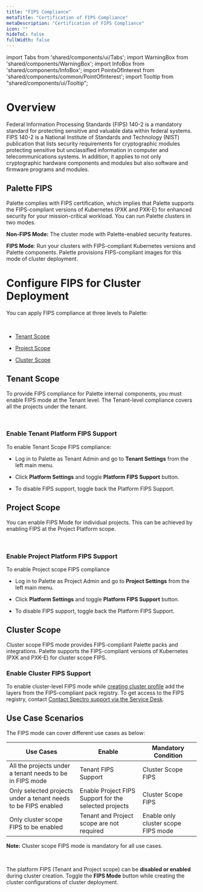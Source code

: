 ```yaml
---
title: "FIPS Compliance"
metaTitle: "Certification of FIPS Compliance"
metaDescription: "Certification of FIPS Compliance"
icon: ""
hideToC: false
fullWidth: false
---
```


import Tabs from 'shared/components/ui/Tabs';
import WarningBox from 'shared/components/WarningBox';
import InfoBox from 'shared/components/InfoBox';
import PointsOfInterest from 'shared/components/common/PointOfInterest';
import Tooltip from "shared/components/ui/Tooltip";



# Overview

Federal Information Processing Standards (FIPS) 140-2 is a mandatory standard for protecting sensitive and valuable data within federal systems. FIPS 140-2 is a National Institute of Standards and Technology (NIST) publication that lists security requirements for cryptographic modules protecting sensitive but unclassified information in computer and telecommunications systems. In addition, it applies to not only cryptographic hardware components and modules but also software and firmware programs and modules. 


## Palette FIPS
Palette complies with FIPS certification, which implies that Palette supports the FIPS-compliant versions of Kubernetes (PXK and PXK-E) for enhanced security for your mission-critical workload. You can run Palette clusters in two modes. 

**Non-FIPS Mode:** The cluster mode with Palette-enabled security features. 

**FIPS Mode**: Run your clusters with FIPS-compliant Kubernetes versions and Palette components. Palette provisions FIPS-compliant images for this mode of cluster deployment.

# Configure FIPS for Cluster Deployment

You can apply FIPS compliance at three levels to Palette:

<br />

* [Tenant Scope](/compliance/fips-compliance#tenantscope)


* [Project Scope](/compliance/fips-compliance#projectscope)


* [Cluster Scope](/compliance/fips-compliance#clusterscope)

## Tenant Scope

To provide FIPS compliance for Palette internal components, you must enable FIPS mode at the Tenant level. The Tenant-level compliance covers all the projects under the tenant.

<br />

### Enable Tenant Platform FIPS Support

To enable Tenant Scope FIPS compliance:

* Log in to Palette as Tenant Admin and go to **Tenant Settings** from the left main menu.


* Click **Platform Settings** and toggle **Platform FIPS Support** button. 


* To disable FIPS support, toggle back the Platform FIPS Support.


## Project Scope

You can enable FIPS Mode for individual projects. This can be achieved by enabling FIPS at the Project Platform scope.

<br />

### Enable Project Platform FIPS Support

To enable Project scope FIPS compliance

* Log in to Palette as Project Admin and go to **Project Settings** from the left main menu.


* Click **Platform Settings** and toggle **Platform FIPS Support** button. 


* To disable FIPS support, toggle back the Platform FIPS Support.


## Cluster Scope

Cluster scope FIPS mode provides FIPS-compliant Palette packs and integrations. Palette supports the FIPS-compliant versions of Kubernetes (PXK and PXK-E) for cluster scope FIPS.
<br />

### Enable Cluster FIPS Support

To enable cluster-level FIPS mode while [creating cluster profile](/cluster-profiles/task-define-profile) add the layers from the FIPS-compliant pack registry. To get access to the FIPS registry, contact [Contact Spectro support via the Service Desk](https://spectrocloud.atlassian.net/servicedesk/customer/portals).
## Use Case Scenarios

The FIPS mode can cover different use cases as below:

|Use Cases | Enable   | Mandatory Condition|
|----------|--------------|--------------|                 
|All the projects under a tenant needs to be in FIPS mode | Tenant FIPS Support|Cluster Scope FIPS |
|Only selected projects under a tenant needs to be FIPS enabled| Enable Project FIPS Support for the selected projects|Cluster Scope FIPS|
|Only cluster scope FIPS to be enabled|Tenant and Project scope are not required| Enable only cluster scope FIPS mode|
   
**Note:** Cluster scope FIPS mode is mandatory for all use cases.

<br />

<InfoBox>

The platform FIPS (Tenant and Project scope) can be **disabled or enabled** during cluster creation.  Toggle the **FIPS Mode** button while creating the cluster configurations of cluster deployment.

</InfoBox>

<br />

<br />









